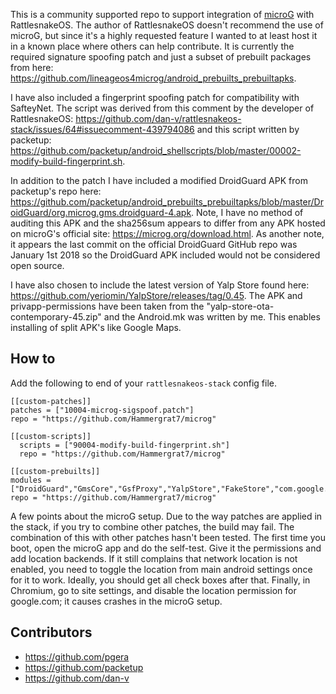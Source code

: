 This is a community supported repo to support integration of [microG](https://microg.org/) with RattlesnakeOS. The author of RattlesnakeOS doesn't recommend the use of microG, but since it's a highly requested feature I wanted to at least host it in a known place where others can help contribute. It is currently the required signature spoofing patch and just a subset of prebuilt packages from here: https://github.com/lineageos4microg/android_prebuilts_prebuiltapks.

I have also included a fingerprint spoofing patch for compatibility with SafteyNet. The script was derived from this comment by the developer of RattlesnakeOS: https://github.com/dan-v/rattlesnakeos-stack/issues/64#issuecomment-439794086 and this script written by packetup: https://github.com/packetup/android_shellscripts/blob/master/00002-modify-build-fingerprint.sh.

In addition to the patch I have included a modified DroidGuard APK from packetup's repo here: https://github.com/packetup/android_prebuilts_prebuiltapks/blob/master/DroidGuard/org.microg.gms.droidguard-4.apk. Note, I have no method of auditing this APK and the sha256sum appears to differ from any APK hosted on microG's official site: https://microg.org/download.html. As another note, it appears the last commit on the official DroidGuard GitHub repo was January 1st 2018 so the DroidGuard APK included would not be considered open source.

I have also chosen to include the latest version of Yalp Store found here: https://github.com/yeriomin/YalpStore/releases/tag/0.45. The APK and privapp-permissions have been taken from the "yalp-store-ota-contemporary-45.zip" and the Android.mk was written by me. This enables installing of split APK's like Google Maps.

## How to
Add the following to end of your `rattlesnakeos-stack` config file.
```
[[custom-patches]]
patches = ["10004-microg-sigspoof.patch"]
repo = "https://github.com/Hammergrat7/microg"

[[custom-scripts]]
  scripts = ["90004-modify-build-fingerprint.sh"]
  repo = "https://github.com/Hammergrat7/microg"

[[custom-prebuilts]]
modules = ["DroidGuard","GmsCore","GsfProxy","YalpStore","FakeStore","com.google.android.maps.jar"]
repo = "https://github.com/Hammergrat7/microg"
```

A few points about the microG setup. Due to the way patches are applied in the stack, if you try to combine other patches, the build may fail. The combination of this with other patches hasn't been tested. The first time you boot, open the microG app and do the self-test. Give it the permissions and add location backends. If it still complains that network location is not enabled, you need to toggle the location from main android settings once for it to work. Ideally, you should get all check boxes after that. Finally, in Chromium, go to site settings, and disable the location permission for google.com; it causes crashes in the microG setup.

## Contributors
* https://github.com/pgera
* https://github.com/packetup
* https://github.com/dan-v
